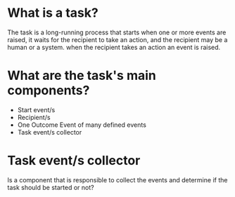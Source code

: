# What is a task?
The task is a long-running process that starts when one or more events
are raised, it waits for the recipient to take an action, and the
recipient may be a human or a system. when the recipient takes an
action an event is raised.

# What are the task's main components?
* Start event/s
* Recipient/s
* One Outcome Event of many defined events
* Task event/s collector

# Task event/s collector
Is a component that is responsible to collect the events and determine if the task should be started or not?